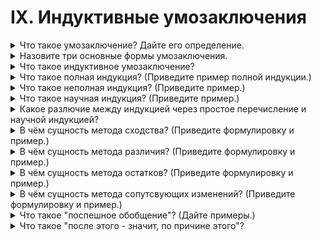 # IX. Индуктивные умозаключения

<details>
  <summary>Что такое умозаключение? Дайте его определение.</summary>

Умозаключение - это логическое действие посредством которого из двух или нескольких суждений мы получаем новое суждение.

</details>

<details>
  <summary>Назовите три основные формы умозаключения.</summary>

Дедуктивные, индуктивные и энтимема.

</details>

<details>
  <summary>Что такое индуктивное умозаключение?</summary>

Индукция - это такое умозаключение посредством которого из единичных или частных посылок мы получаем общий вывод.

</details>

<details>
  <summary>Что такое полная индукция? (Приведите пример полной индукции.)</summary>

Полная индукция - это такой вид индуктивного умозаключения, посредством которого мы получаем общий вывод из посылок, исчерпывающих все случаи данного явления.

Пример:
В прошлый понедельник, вторник и т. д. температура воздуха была ниже 20.
Но понедельник, вторник и т. д. составляют всю неделю.
Следовательно, всю прошлую неделю температура воздуха была ниже 20.

</details>

<details>
  <summary>Что такое неполная индукция? (Приведите пример.)</summary>

Неполная индукция - это такой вид индуктивного умозаключения, посредством которого общий вывод получается из посылок, не охватывающих всех случаев изучаемого фвления.

Пример:
Все ученые - рассеяные.

</details>

<details>
  <summary>Что такое научная индукция? (Приведите пример.)</summary>

Научная индукция - это такой вид индуктивного умозаключения, посредством которого делается общий вывод относительно всех предметов какого-либо класса на основе исследования существнных свойств и причинн связей части предметов данного класса.

</details>

<details>
  <summary>Какое разлючие между индукцией через простое перечисление и научной индукцией?</summary>

При научной индукции исследования должны доказать сущесственные свойства предметов.

</details>

<details>
  <summary>В чём сущность метода сходства? (Приведите формулировку и пример.)</summary>

Если наблюдаемые случаи какого-либо явления имеют общим лишь одно обстоятельство, то оно и есть причина данного явления.

Пример:

При прохождении света через разные прозрачные предметы наблюдается радуга. Соответсвенно явление должно иметь одну и туже причину для всех предметов.

</details>

<details>
  <summary>В чём сущность метода различия? (Приведите формулировку и пример.)</summary>

Если случай, в котором явление наступает, и случай, в котором оно не наступает, разнятся только в одном обстоятельстве, то это обстоятельство и есть причина явления.

Пример:

Если под колоколом есть воздух, то звук слышен, если воздуха нет, то звук не слышен.

</details>

<details>
  <summary>В чём сущность метода остатков? (Приведите формулировку и пример.)</summary>

Если известно, что причиной явления не служат предполагаемые обстоятельства, кроме одного из них, то это одно и есть причина явления.

В качетсве примера можно использовать историю обнаружения нептуна.

</details>

<details>
  <summary>В чём сущность метода сопутсвующих изменений? (Приведите формулировку и пример.)</summary>

Если возникновение одного явления всякий раз вызывает возникновение другого, то первое из них есть причина второго.

Пример:

Если по проводу идёт электрический ток, то вокруг провода возикает магнитное поле; следовательно, прохождение электрического тока является причиной возникновения макнитного поля.

</details>

<details>
  <summary>Что такое "поспешное обобщение"? (Дайте примеры.)</summary>

Логическая ошибка в индуктивном выводе. Суть ее заключается в том, что, рассмотрев несколько частных случаев из какого-либо класса явлений, делают вывод обо всем классе.

</details>

<details>
  <summary>Что такое "после этого - значит, по причине этого"?</summary>

Причинно следтсвенная связь.

</details>

